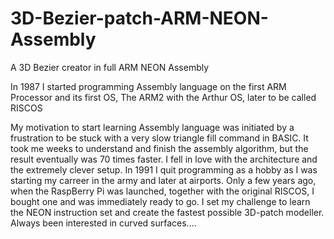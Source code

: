 # 3D-Bezier-patch-ARM-NEON-Assembly
A 3D Bezier creator in full ARM NEON Assembly


In 1987 I started programming Assembly language on the first ARM Processor and its first OS,
The ARM2 with the Arthur OS, later to be called RISCOS

My motivation to start learning Assembly language was initiated by a frustration to be stuck with a very slow triangle fill command in BASIC. It took me weeks to understand and finish the assembly algorithm, but the result eventually was 70 times faster. I fell in love with the architecture and the extremely clever setup.
In 1991 I quit programming as a hobby as I was starting my carreer in the army and later at airports. Only a few years ago, when the RaspBerry Pi was launched, together with the original RISCOS, I bought one and was immediately ready to go.
I set my challenge to learn the NEON instruction set and create the fastest possible 3D-patch modeller. Always been interested in curved surfaces....
